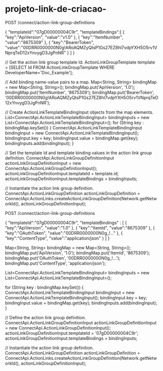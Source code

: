# projeto-link-de-criacao-
POST /connect/action-link-group-definitions

{
   "templateId":"07gD00000004C9r",
   "templateBindings":[
      {
         "key":"ApiVersion",
         "value":"v1.0"
      },
      {
         "key":"ItemNumber",
         "value":"8675309"
      },
      {
         "key":"BearerToken",
         "value":"00DRR0000000N0g!ARoAQMZyQtsP1Gs27EZ8hl7vdpYXH5O5rv1VNprqTeD12xYnvygD3JgPnNR"
      }
   ]
}

// Get the action link group template Id.
ActionLinkGroupTemplate template = [SELECT Id FROM ActionLinkGroupTemplate WHERE DeveloperName='Doc_Example'];

// Add binding name-value pairs to a map.
Map<String, String> bindingMap = new Map<String, String>();
bindingMap.put('ApiVersion', '1.0');
bindingMap.put('ItemNumber', '8675309');
bindingMap.put('BearerToken', '00DRR0000000N0g!ARoAQMZyQtsP1Gs27EZ8hl7vdpYXH5O5rv1VNprqTeD12xYnvygD3JgPnNR');

// Create ActionLinkTemplateBindingInput objects from the map elements.
List<ConnectApi.ActionLinkTemplateBindingInput> bindingInputs = new List<ConnectApi.ActionLinkTemplateBindingInput>();
for (String key : bindingMap.keySet()) {
    ConnectApi.ActionLinkTemplateBindingInput bindingInput = new ConnectApi.ActionLinkTemplateBindingInput();
    bindingInput.key = key;
    bindingInput.value = bindingMap.get(key);
    bindingInputs.add(bindingInput);
}

// Set the template Id and template binding values in the action link group definition.
ConnectApi.ActionLinkGroupDefinitionInput actionLinkGroupDefinitionInput = new ConnectApi.ActionLinkGroupDefinitionInput();
actionLinkGroupDefinitionInput.templateId = template.id;
actionLinkGroupDefinitionInput.templateBindings = bindingInputs;

// Instantiate the action link group definition.
ConnectApi.ActionLinkGroupDefinition actionLinkGroupDefinition = 
ConnectApi.ActionLinks.createActionLinkGroupDefinition(Network.getNetworkId(), actionLinkGroupDefinitionInput);


POST /connect/action-link-group-definitions

{
     "templateId":"07gD00000004C9r",
     "templateBindings" : [
        {
           "key":"ApiVersion",
           "value":"1.0"
        },
        {
           "key":"ItemId",
           "value":"8675309"
        },
        {
           "key":"OAuthToken",
           "value":"00DRR0000000N0g_!..."
        },
        {
           "key":"ContentType",
           "value":"application/json"
        }
     ]
}



Map<String, String> bindingMap = new Map<String, String>();
bindingMap.put('ApiVersion', '1.0');
bindingMap.put('ItemId', '8675309');
bindingMap.put('OAuthToken', '00DRR0000000N0g_!...');
bindingMap.put('ContentType', 'application/json');

List<ConnectApi.ActionLinkTemplateBindingInput> bindingInputs =
 new List<ConnectApi.ActionLinkTemplateBindingInput>();

for (String key : bindingMap.keySet()) {
    ConnectApi.ActionLinkTemplateBindingInput bindingInput = new ConnectApi.ActionLinkTemplateBindingInput();
    bindingInput.key = key;
    bindingInput.value = bindingMap.get(key);
    bindingInputs.add(bindingInput);
}

// Define the action link group definition.
ConnectApi.ActionLinkGroupDefinitionInput actionLinkGroupDefinitionInput =
 new ConnectApi.ActionLinkGroupDefinitionInput();
actionLinkGroupDefinitionInput.templateId = '07gD00000004C9r';
actionLinkGroupDefinitionInput.templateBindings = bindingInputs;

// Instantiate the action link group definition.
ConnectApi.ActionLinkGroupDefinition actionLinkGroupDefinition = 
ConnectApi.ActionLinks.createActionLinkGroupDefinition(Network.getNetworkId(), actionLinkGroupDefinitionInput);
